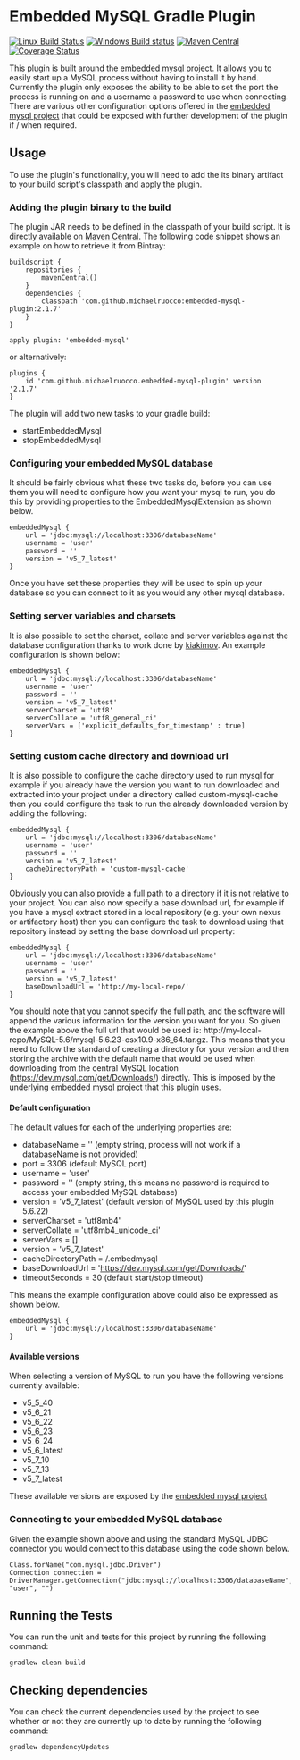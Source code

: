 # Embedded MySQL Gradle Plugin

[![Linux Build Status](https://travis-ci.org/michaelruocco/embedded-mysql-plugin.svg?branch=master)](https://travis-ci.org/michaelruocco/embedded-mysql-plugin)
[![Windows Build status](https://ci.appveyor.com/api/projects/status/ewbb2vr04e89sadf?svg=true)](https://ci.appveyor.com/project/michaelruocco/embedded-mysql-plugin)
[![Maven Central](https://img.shields.io/maven-metadata/v/http/central.maven.org/maven2/com/github/michaelruocco/embedded-mysql-plugin/maven-metadata.xml.svg)](http://repo1.maven.org/maven2/com/github/michaelruocco/embedded-mysql-plugin)
[![Coverage Status](https://coveralls.io/repos/michaelruocco/embedded-mysql-plugin/badge.svg?branch=master&service=github)](https://coveralls.io/github/michaelruocco/embedded-mysql-plugin?branch=master)

This plugin is built around the [embedded mysql project](https://github.com/wix/wix-embedded-mysql).
It allows you to easily start up a MySQL process without having to install it by hand. Currently
the plugin only exposes the ability to be able to set the port the process is running on and a 
username a password to use when connecting. There are various other configuration options offered
in the [embedded mysql project](https://github.com/wix/wix-embedded-mysql) that could be exposed with
further development of the plugin if / when required.

## Usage

To use the plugin's functionality, you will need to add the its binary artifact to your build script's
classpath and apply the plugin.

### Adding the plugin binary to the build

The plugin JAR needs to be defined in the classpath of your build script. It is directly available on
[Maven Central](http://search.maven.org/).
The following code snippet shows an example on how to retrieve it from Bintray:

```
buildscript {
    repositories {
        mavenCentral()
    }
    dependencies {
        classpath 'com.github.michaelruocco:embedded-mysql-plugin:2.1.7'
    }
}

apply plugin: 'embedded-mysql'
```

or alternatively:

```
plugins {
    id 'com.github.michaelruocco.embedded-mysql-plugin' version '2.1.7'
}
```

The plugin will add two new tasks to your gradle build:

* startEmbeddedMysql
* stopEmbeddedMysql

### Configuring your embedded MySQL database

It should be fairly obvious what these two tasks do, before you can use them you will need to
configure how you want your mysql to run, you do this by providing properties to the EmbeddedMysqlExtension
as shown below.

```
embeddedMysql {
    url = 'jdbc:mysql://localhost:3306/databaseName'
    username = 'user'
    password = ''
    version = 'v5_7_latest'
}
```

Once you have set these properties they will be used to spin up your database so you can connect to
it as you would any other mysql database.

### Setting server variables and charsets

It is also possible to set the charset, collate and server variables against the database configuration
thanks to work done by [kiakimov](https://github.com/kiakimov). An example configuration is shown below:

```
embeddedMysql {
    url = 'jdbc:mysql://localhost:3306/databaseName'
    username = 'user'
    password = ''
    version = 'v5_7_latest'
    serverCharset = 'utf8'
    serverCollate = 'utf8_general_ci'
    serverVars = ['explicit_defaults_for_timestamp' : true]
}
```

### Setting custom cache directory and download url

It is also possible to configure the cache directory used to run mysql for example if you already have
the version you want to run downloaded and extracted into your project under a directory called custom-mysql-cache
then you could configure the task to run the already downloaded version by adding the following:

```
embeddedMysql {
    url = 'jdbc:mysql://localhost:3306/databaseName'
    username = 'user'
    password = ''
    version = 'v5_7_latest'
    cacheDirectoryPath = 'custom-mysql-cache'
}
```

Obviously you can also provide a full path to a directory if it is not relative to your project. You can also
now specify a base download url, for example if you have a mysql extract stored in a local repository (e.g. your
own nexus or artifactory host) then you can configure the task to download using that repository instead by setting
the base download url property:

```
embeddedMysql {
    url = 'jdbc:mysql://localhost:3306/databaseName'
    username = 'user'
    password = ''
    version = 'v5_7_latest'
    baseDownloadUrl = 'http://my-local-repo/'
}
```

You should note that you cannot specify the full path, and the software will append the
various information for the version you want for you. So given the example above the full url
that would be used is: http://my-local-repo/MySQL-5.6/mysql-5.6.23-osx10.9-x86_64.tar.gz. This
means that you need to follow the standard of creating a directory for your version and then storing
the archive with the default name that would be used when downloading from the central MySQL location
(https://dev.mysql.com/get/Downloads/) directly. This is imposed by the underlying
[embedded mysql project](https://github.com/wix/wix-embedded-mysql) that this plugin uses.

#### Default configuration

The default values for each of the underlying properties are:

* databaseName = '' (empty string, process will not work if a databaseName is not provided)
* port = 3306 (default MySQL port)
* username = 'user'
* password = '' (empty string, this means no password is required to access your embedded MySQL database)
* version = 'v5_7_latest' (default version of MySQL used by this plugin 5.6.22)
* serverCharset = 'utf8mb4'
* serverCollate = 'utf8mb4_unicode_ci'
* serverVars = []
* version = 'v5_7_latest'
* cacheDirectoryPath = <users home directory>/.embedmysql
* baseDownloadUrl = 'https://dev.mysql.com/get/Downloads/'
* timeoutSeconds = 30 (default start/stop timeout)

This means the example configuration above could also be expressed as shown below.

```
embeddedMysql {
    url = 'jdbc:mysql://localhost:3306/databaseName'
}
```

#### Available versions

When selecting a version of MySQL to run you have the following versions currently available:

* v5_5_40
* v5_6_21
* v5_6_22
* v5_6_23
* v5_6_24
* v5_6_latest
* v5_7_10
* v5_7_13
* v5_7_latest

These available versions are exposed by the [embedded mysql project](https://github.com/wix/wix-embedded-mysql)

### Connecting to your embedded MySQL database

Given the example shown above and using the standard MySQL JDBC connector you would connect to
this database using the code shown below.

```
Class.forName("com.mysql.jdbc.Driver")
Connection connection = DriverManager.getConnection("jdbc:mysql://localhost:3306/databaseName", "user", "")
```

## Running the Tests

You can run the unit and tests for this project by running the following command:

```
gradlew clean build
```

## Checking dependencies

You can check the current dependencies used by the project to see whether
or not they are currently up to date by running the following command:

```
gradlew dependencyUpdates
```